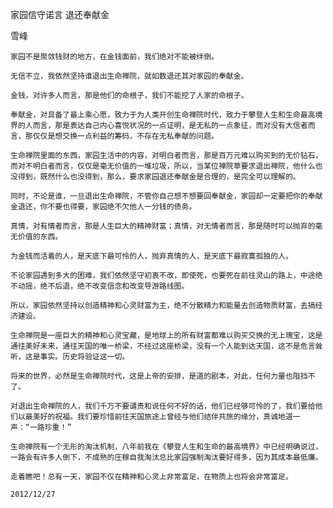 家园信守诺言 退还奉献金

雪峰


    家园不是聚敛钱财的地方，在金钱面前，我们绝对不能被绊倒。

    无信不立，我依然坚持谁退出生命禅院，就如数退还其对家园的奉献金。

    金钱，对许多人而言，那是他们的命根子，我们不能挖了人家的命根子。

    奉献金，对具备了最上乘心愿，致力于为人类开创生命禅院时代，致力于攀登人生和生命最高境界的人而言，那是表达自己内心喜悦状况的一点证明，是无私的一点象征，而对没有大信者而言，那仅仅是想交换一点利益的筹码，不存在无私奉献的问题。

    生命禅院里面的东西，家园生活中的内容，对明白者而言，那是百万元难以购买到的无价钻石，而对不明白者而言，仅仅是毫无价值的一堆垃圾，所以，当某位禅院草要求退出禅院，他什么也没得到，既然什么也没得到，那么，要求家园退还奉献金是合理的，是完全可以理解的。

    同时，不论是谁，一旦退出生命禅院，不管你自己想不想要回奉献金，家园却一定要把你的奉献金退还，你不要也得要，家园绝不欠他人一分钱的债务。

    真情，对有情者而言，那是人生巨大的精神财富；真情，对无情者而言，那是随时可以抛弃的毫无价值的东西。

    为金钱而活着的人，是天底下最可怜的人，抛弃真情的人，是天底下最寂寞孤独的人。

    不论家园遇到多大的困难，我们依然坚守初衷不改，即使死，也要死在前往灵山的路上，中途绝不动摇，绝不后退，绝不改变信念和改变导游路线图。

    所以，家园依然坚持以创造精神和心灵财富为主，绝不分散精力和能量去创造物质财富，去搞经济建设。

    生命禅院是一座巨大的精神和心灵宝藏，是地球上的所有财富都难以购买交换的无上瑰宝，这是通往美好未来，通往天国的唯一桥梁，不经过这座桥梁，没有一个人能到达天国，这不是危言耸听，这是事实。历史将验证这一切。

    将来的世界，必然是生命禅院时代，这是上帝的安排，是道的剧本，对此，任何力量也阻挡不了。

    对退出生命禅院的人，我们千万不要谴责和说任何不好的话，他们已经够可怜的了，我们要给他们以最美好的祝福。我们要珍惜前往天国旅途上曾经与他们结伴共旅的缘分，真诚地道一声：“一路珍重！”

    生命禅院有一个无形的淘汰机制，八年前我在《攀登人生和生命的最高境界》中已经明确说过，一路会有许多人倒下，不成熟的庄稼自我淘汰总比家园强制淘汰要好得多，因为其成本最低廉。

    走着瞧吧！总有一天，家园不仅在精神和心灵上非常富足，在物质上也将会非常富足。

    2012/12/27



